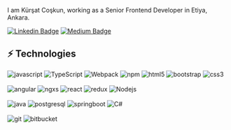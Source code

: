 

I am Kürşat Coşkun, working as a Senior Frontend Developer in Etiya, Ankara.

[![Linkedin Badge](https://img.shields.io/badge/-kursatcoskun-blue?style=flat-square&logo=Linkedin&logoColor=white&link=https://www.linkedin.com/in/kursatcoskun/)](https://www.linkedin.com/in/kursatcoskun/)
[![Medium Badge](https://img.shields.io/badge/-@kursatcoskun-03a57a?style=flat-square&labelColor=000000&logo=Medium&link=https://medium.com/@kursatcoskun/)](https://medium.com/@kursatcoskun)

## ⚡ Technologies

<p>

 <img alt="javascript" src="https://img.shields.io/badge/-JavaScript-black?style=flat-square&logo=javascript" />
 <img alt="TypeScript" src="https://img.shields.io/badge/-TypeScript-007ACC?style=flat-square&logo=typescript&logoColor=white" />
 <img alt="Webpack" src="https://img.shields.io/badge/-Webpack-8DD6F9?style=flat-square&logo=webpack&logoColor=white" /> 
 <img alt="npm" src="https://img.shields.io/badge/-NPM-CB3837?style=flat-square&logo=npm&logoColor=white" />
 <img alt="html5" src="https://img.shields.io/badge/-HTML5-E34F26?style=flat-square&logo=html5&logoColor=white" />
 <img alt="bootstrap" src="https://img.shields.io/badge/-Bootstrap-563D7C?style=flat-square&logo=bootstrap" />
 <img alt="css3" src="https://img.shields.io/badge/-CSS3-1572B6?style=flat-square&logo=css3" />
 <br/>
 <br/>
 <img alt="angular" src="https://img.shields.io/badge/-Angular-DD0031?style=flat-square&logo=angular&logoColor=white" />
 <img alt="ngxs" src="https://img.shields.io/badge/-NGXS-764ABC?style=flat-square&logo=ngxs&logoColor=white" />
 <img alt="react" src="https://img.shields.io/badge/-React-black?style=flat-square&logo=react" />
 <img alt="redux" src="https://img.shields.io/badge/-Redux-764ABC?style=flat-square&logo=redux&logoColor=white" />
 <img alt="Nodejs" src="https://img.shields.io/badge/-Nodejs-43853d?style=flat-square&logo=Node.js&logoColor=white" />
 <br/>
 <br/>
 <img alt="java" src="https://img.shields.io/badge/-Java-E34A86?style=flat-square&logo=Java" /> 
 <img alt="postgresql" src="https://img.shields.io/badge/-PostgreSQL-336791?style=flat-square&logo=postgresql" /> 
 <img alt="springboot" src="https://img.shields.io/badge/-Spring Boot-43853d?style=flat-square&logo=springboot" /> 
 <img alt="C#" src="https://img.shields.io/badge/C%23-green&logoColor=white" />
 <br/>
 <br/>
  <img alt="git" src="https://img.shields.io/badge/-Git-black?style=flat-square&logo=git" />
  <img alt="bitbucket" src="https://img.shields.io/badge/-BitBucket-darkblue?style=flat-square&logo=bitbucket" />
</p>
